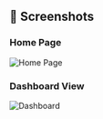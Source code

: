 ## 📸 Screenshots

### Home Page
![Home Page](images/screenshot-01.png)

### Dashboard View
![Dashboard](images/screenshot-02.png)
